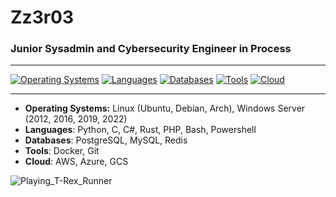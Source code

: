 # Zz3r03
### Junior Sysadmin and Cybersecurity Engineer in Process

---

[![Operating Systems](https://img.shields.io/badge/OS-Linux%20%7C%20Windows%20Server-blue.svg)](https://www.example.com)
[![Languages](https://img.shields.io/badge/Languages-Python%20%7C%20C%20%7C%20C%23%20%7C%20Rust%20%7C%20PHP%20%7C%20Bash%20%7C%20Powershell-blue.svg)](https://www.example.com)
[![Databases](https://img.shields.io/badge/Databases-PostgreSQL%20%7C%20MySQL%20%7C%20Redis-blue.svg)](https://www.example.com)
[![Tools](https://img.shields.io/badge/Tools-Docker%20%7C%20Git-blue.svg)](https://www.example.com)
[![Cloud](https://img.shields.io/badge/Cloud-AWS%20%7C%20Azure%20%7C%20GCS-blue.svg)](https://www.example.com)

---

- **Operating Systems:** Linux (Ubuntu, Debian, Arch), Windows Server (2012, 2016, 2019, 2022)
- **Languages**: Python, C, C#, Rust, PHP, Bash, Powershell
- **Databases**: PostgreSQL, MySQL, Redis
- **Tools**: Docker, Git
- **Cloud**: AWS, Azure, GCS

![Playing_T-Rex_Runner](https://github.com/Zz3r03/Zz3r03/assets/84497899/abdabafc-616b-4202-9d3d-a33cc1ac997a)
